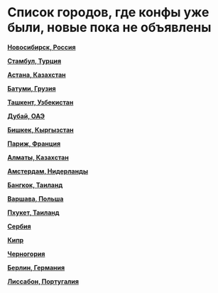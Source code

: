 # Список городов, где конфы уже были, новые пока не объявлены

**[Новосибирск, Россия](https://t.me/NskDevMeetup)**

**[Стамбул, Турция](https://t.me/peredelanoconf_istanbul)**

**[Астана, Казахстан](https://t.me/peredelano_Astana)**

**[Батуми, Грузия](https://t.me/peredelano_batumi)**

**[Ташкент, Узбекистан](https://t.me/peredelanoconftashkent)**

**[Дубай, ОАЭ](https://t.me/peredelanoconf_dubai)**

**[Бишкек, Кыргызстан](/./upcoming-events/bishkek.md)**

**[Париж, Франция](/./upcoming-events/France.md)**

**[Алматы, Казахстан](/./upcoming-events/almaty.md)**

**[Амстердам, Нидерланды](/./upcoming-events/amsterdam.md)**

**[Бангкок, Таиланд](/./upcoming-events/bangkok.md)**

**[Варшава, Польша](/./upcoming-events/warsaw.md)**

**[Пхукет, Таиланд](/./upcoming-events/phuket.md)**

**[Сербия](/./upcoming-events/serbia.md)**

**[Кипр](/./upcoming-events/cyprus.md)**

**[Черногория](/./upcoming-events/montenegro.md)**

**[Берлин, Германия](/./upcoming-events/germany.md)**

**[Лиссабон, Португалия](/./upcoming-events/Portugal.md)**
